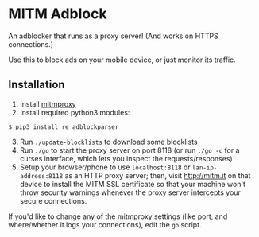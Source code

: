 # MITM Adblock

An adblocker that runs as a proxy server! (And works on HTTPS connections.)

Use this to block ads on your mobile device, or just monitor its traffic.

## Installation
 1. Install [mitmproxy](http://mitmproxy.org/)
 2. Install required python3 modules:

```
$ pip3 install re adblockparser
```

 3. Run `./update-blocklists` to download some blocklists
 4. Run `./go` to start the proxy server on port 8118 (or run `./go -c` for a curses interface, which lets you inspect the requests/responses)
 5. Setup your browser/phone to use `localhost:8118` or `lan-ip-address:8118` as an HTTP proxy server; then, visit http://mitm.it on that device to install the MITM SSL certificate so that your machine won't throw security warnings whenever the proxy server intercepts your secure connections.

If you'd like to change any of the mitmproxy settings (like port, and where/whether it logs your connections), edit the `go` script.
